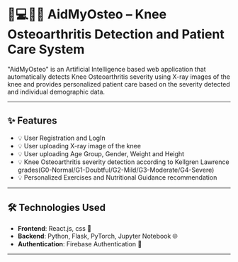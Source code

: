# 🦵💻👨‍⚕️ AidMyOsteo – Knee Osteoarthritis Detection and Patient Care System

"AidMyOsteo" is an  Artificial Intelligence based web application that automatically detects Knee Osteoarthritis severity using X-ray images of the knee and provides personalized patient care based on the severity detected and individual demographic data.

---

## ✨ Features


- 💡 User Registration and LogIn
- 💡 User uploading X-ray image of the knee
- 💡 User uploading Age Group, Gender, Weight and Height
- 💡 Knee Osteoarthritis severity detection according to Kellgren Lawrence grades(G0-Normal/G1-Doubtful/G2-Mild/G3-Moderate/G4-Severe)
- 💡 Personalized Exercises and Nutritional Guidance recommendation



---

## 🛠️ Technologies Used

- **Frontend**: React.js, css 🎨
- **Backend**: Python, Flask, PyTorch, Jupyter Notebook 🌐
- **Authentication**: Firebase Authentication 🔐

---


